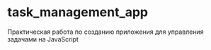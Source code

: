# task_management_app
Практическая работа по созданию приложения для управления задачами на JavaScript
